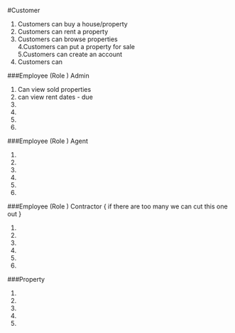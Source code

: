   
#Customer   
  
1. Customers can buy a house/property  
2. Customers can rent a property  
3. Customers can browse properties  
4.Customers can put a property for sale  
5.Customers can create an account    
6. Customers can   
  
###Employee (Role ) Admin  
  
1. Can view sold properties  
2. can view rent dates - due   
3.   
4.  
5.    
6.  
  
###Employee (Role ) Agent  
  
1.  
2.   
3.   
4.  
5.    
6.  
  
###Employee (Role ) Contractor { if there are too many we can cut this one out }  
  
1.  
2.   
3.   
4.  
5.    
6.  
  
###Property  
  
1.  
2.  
3.  
4.  
5.  
